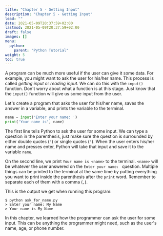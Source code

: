 ```yaml
---
title: "Chapter 5 - Getting Input"
description: "Chapter 5 - Getting Input"
lead: ""
date: 2021-05-09T20:37:59+02:00
lastmod: 2021-05-09T20:37:59+02:00
draft: false
images: []
menu: 
  python:
    parent: "Python Tutorial"
weight: 5
toc: true
---
```


A program can be much more useful if the user can give it some data. For example, you might want to ask the user for his/her name. This process is called *getting input* or *reading input*. We can do this with the `input()` function. Don't worry about what a function is at this stage. Just know that the `input()` function will give us some input from the user.

Let's create a program that asks the user for his/her name, saves the answer in a variable, and prints the variable to the terminal.

```py
name = input('Enter your name: ')
print('Your name is', name)
```

The first line tells Python to ask the user for some input. We can type a question in the parenthesis, just make sure the question is surrounded by either double quotes (`"`) or single quotes (`'`). When the user enters his/her name and presses enter, Python will take that input and save it to the variable `name`.

On the second line, we print `Your name is <name>` to the terminal. `<name>` will be whatever the user answered on the `Enter your name: ` question. Multiple things can be printed to the terminal at the same time by putting everything you want to print inside the parenthesis after the `print` word. Remember to separate each of them with a comma (`,`).

This is the output we get when running this program:

```
$ python ask_for_name.py
> Enter your name: My Name
> Your name is My Name
```

In this chapter, we learned how the programmer can ask the user for some input. This can be anything the programmer might need, such as the user's name, age, or phone number.